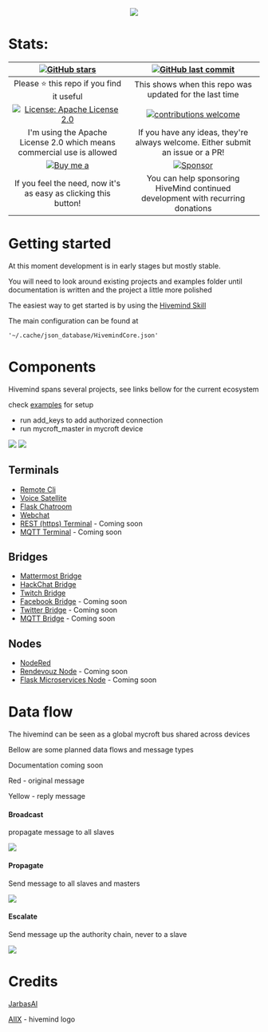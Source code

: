 <p align="center">
  <img src="./resources/logo/hivemind-512.png">
</p>

# Stats:

| [![GitHub stars](https://img.shields.io/github/stars/OpenJarbas/HiveMind-core.svg)](https://github.com/OpenJarbas/HiveMind-core/stargazers)  | [![GitHub last commit](https://img.shields.io/github/last-commit/OpenJarbas/HiveMind-core.svg)](https://github.com/OpenJarbas/HiveMind-core/commits/dev) |
|:---:|:---:|
| Please :star: this repo if you find it useful| This shows when this repo was updated for the last time |
|[![License: Apache License 2.0](https://img.shields.io/crates/l/rustc-serialize.svg)](http://www.apache.org/licenses/LICENSE-2.0.html)| [![contributions welcome](https://img.shields.io/badge/contributions-welcome-blue.svg?style=flat)](https://github.com/OpenJarbas/HiveMind-core/pulls) |
| I'm using the Apache License 2.0 which means commercial use is allowed | If you have any ideas, they're always welcome.  Either submit an issue or a PR! |
| [![Buy me a](https://img.shields.io/badge/BuyMeABeer-Paypal-blue.svg)](https://www.paypal.me/AnaIsabelFerreira) | [![Sponsor](https://img.shields.io/badge/SponsorDevelopment-Liberapay-blue.svg)](https://liberapay.com/jarbasAI/) |
| If you feel the need, now it's as easy as clicking this button!  | You can help sponsoring HiveMind continued development with recurring donations|

# Getting started

At this moment development is in early stages but mostly stable. 

You will need to look around existing projects and examples folder until documentation is written and the project a little more polished

The easiest way to get started is by using the [Hivemind Skill](https://github.com/JarbasSkills/skill-hivemind)

The main configuration can be found at

    '~/.cache/json_database/HivemindCore.json'

# Components

Hivemind spans several projects, see links bellow for the current ecosystem

check [examples](./examples) for setup

- run add_keys to add authorized connection
- run mycroft_master in mycroft device

![](./resources/hivemind.png)
![](./resources/hive.png)

## Terminals

- [Remote Cli](https://github.com/OpenJarbas/HiveMind-cli)
- [Voice Satellite](https://github.com/OpenJarbas/HiveMind-voice-sat)
- [Flask Chatroom](https://github.com/OpenJarbas/HiveMind-flask-chatroom)
- [Webchat](https://github.com/OpenJarbas/HiveMind---Webchat-Terminal)
- [REST (https) Terminal]() - Coming soon
- [MQTT Terminal]() - Coming soon

## Bridges

- [Mattermost Bridge](https://github.com/OpenJarbas/HiveMind_mattermost_bridge)
- [HackChat Bridge](https://github.com/OpenJarbas/HiveMind-HackChatBridge)
- [Twitch Bridge](https://github.com/OpenJarbas/HiveMind-twitch-bridge)
- [Facebook Bridge]() - Coming soon
- [Twitter Bridge]() - Coming soon
- [MQTT Bridge]() - Coming soon

## Nodes

- [NodeRed](https://github.com/OpenJarbas/HiveMind-NodeRed)
- [Rendevouz Node]() - Coming soon
- [Flask Microservices Node]() - Coming soon


# Data flow

The hivemind can be seen as a global mycroft bus shared across devices

Bellow are some planned data flows and message types

Documentation coming soon

Red - original message

Yellow - reply message

#### Broadcast

propagate message to all slaves

![](./resources/data_flow/broadcast.gif)

#### Propagate

Send message to all slaves and masters

![](./resources/data_flow/propagate.gif)

#### Escalate

Send message up the authority chain, never to a slave

![](./resources/data_flow/escalate.gif)


# Credits

[JarbasAl](https://liberapay.com/jarbasAI/)

[AIIX](https://github.com/AIIX/) - hivemind logo
